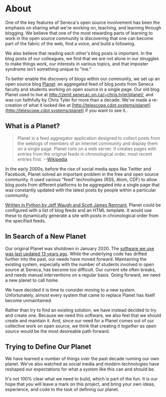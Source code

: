 # About

One of the key features of Seneca's open source involvement has been the
emphasis on sharing what we're working on, teaching, and learning through blogging.
We believe that one of the most rewarding parts of learning to work in the
open source community is discovering that one can become part of the fabric
of the web, find a voice, and build a following.

We also believe that reading each other's blog posts is important. In the blog
posts of our colleagues, we find that we are not alone in our struggles to make
things work, our interests in various topics, and that imposter syndrome isn't
something unique to "me."

To better enable the discovery of blogs within our community, we set up an open
source blog [Planet](<https://en.wikipedia.org/wiki/Planet_(software)>): an aggregated
feed of blog posts from Seneca faculty and students working on open source in a
single page. Our old blog Planet used to live at http://zenit.senecac.on.ca/~chris.tyler/planet/, and was run faithfully by Chris Tyler for more than a decade. We've made a re-creation of what it looked like at [http://telescope.cdot.systems/planet](http://telescope.cdot.systems/planet) if you want to see it..

## What is a Planet?

> Planet is a feed aggregator application designed to collect posts from the weblogs of members of an Internet community and display them on a single page. Planet runs on a web server. It creates pages with entries from the original feeds in chronological order, most recent entries first. --[Wikipedia](<https://en.wikipedia.org/wiki/Planet_(software)>)

In the early 2000s, before the rise of social media apps like Twitter and Facebook,
Planet solved an important problem in the free and open source community. It used
various "feed" technologies (RSS, Atom, CDF) to allow blog posts from different
platforms to be aggregated into a single page that was constantly updated with
the latest posts by people within a particular community.

[Written in Python by Jeff Waugh and Scott James Remnant](https://people.gnome.org/~jdub/bzr/planet/devel/trunk/),
Planet could be configured with a list of blog feeds and an HTML template. It would
use these to dynamically generate a site with posts in chronological order from
the specified feeds.

## In Search of a New Planet

Our original Planet was shutdown in January 2020. The [software we use was last updated 13 years ago](https://people.gnome.org/~jdub/bzr/planet/devel/trunk/).
While the underlying code has drifted further into the past, our needs have moved
forward. Maintaining the existing system, especially with the number of students
involved in open source at Seneca, has become too difficult. Our current site
often breaks, and needs manual interventions on a regular basis. Going forward,
we need a new planet to call home.

We have decided it is time to consider moving to
a new system. Unfortunately, almost every system that came to replace Planet has
itself become unmaintained.

Rather than try to find an existing solution, we have instead decided to try and
create one. Because we need this software, we also feel that we should
create and maintain it. And, since our need for a Planet comes out of our
collective work on open source, we think that creating it _together as open source_
would be the most desireable path forward.

## Trying to Define Our Planet

We have learned a number of things over the past decade running our own planet.
We've also watched as social media and modern technologies have reshaped our
expectations for what a system like this can and should be.

It's not 100% clear what we need to build, which is part of the fun. It is our
hope that _you_ will leave a mark on this project, and bring your own ideas,
experience, and code to the task of defining our planet.
